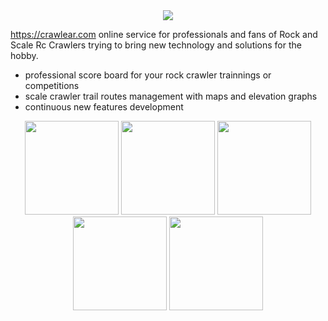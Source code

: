 <div align="center">
  <img src="https://crawlear.com/a87235d499e5a4429625.webp" /> 
</div>

https://crawlear.com online service for professionals and fans of Rock and Scale Rc Crawlers trying to bring new technology and solutions for the hobby.
<ul>
  <li>professional score board for your rock crawler trainnings or competitions</li>
  <li>scale crawler trail routes management with maps and elevation graphs</li>
  <li>continuous new features development</li>
</ul>

<div align="center">
  <img src="https://crawlear.com/static/game1.jpeg" width="150px"></img> 
  <img src="https://crawlear.com/static/game2.jpeg" width="150px"></img>
  <img src="https://crawlear.com/static/route1.jpeg" width="150px"></img> 
  <img src="https://crawlear.com/static/route2.jpeg" width="150px"></img> 
   <img src="https://crawlear.com/static/route3.jpeg" width="150px"></img> 
</div>
